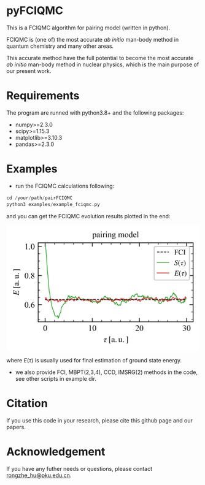 # pyFCIQMC

This is a FCIQMC algorithm for pairing model (written in python).

FCIQMC is (one of) the most accurate _ab initio_ man-body method in quantum chemistry and many other areas.

This accurate method have the full potential to become the most accurate _ab initio_ man-body method in nuclear physics, which is the main purpose of our present work.

# Requirements

The program are runned with python3.8+ and the following packages:

- numpy>=2.3.0
- scipy>=1.15.3
- matplotlib>=3.10.3
- pandas>=2.3.0

# Examples

- run the FCIQMC calculations following:

```python
cd /your/path/pairFCIQMC
python3 examples/example_fciqmc.py
```

and you can get the FCIQMC evolution results plotted in the end:

<img src="result/fig_fciqmc.png" style="zoom:60%;" />

where $E(\tau)$ is usually used for final estimation of ground state energy.

- we also provide FCI, MBPT(2,3,4), CCD, IMSRG(2) methods in the code, see other scripts in example dir.

# Citation

If you use this code in your research, please cite this github page and our papers.

# Acknowledgement

If you have any futher needs or questions, please contact rongzhe_hu@pku.edu.cn.
